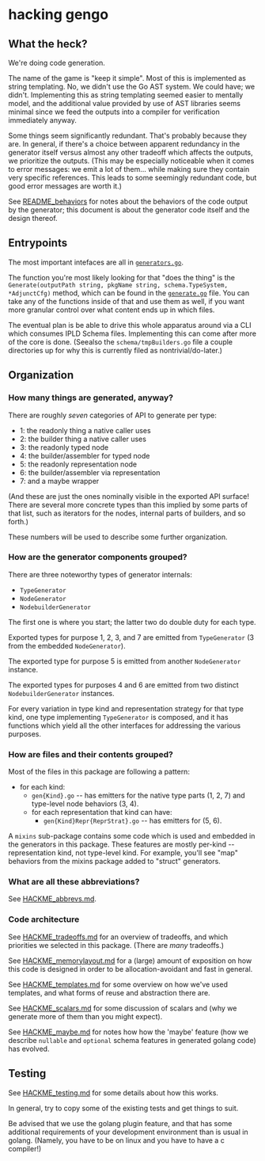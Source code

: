 hacking gengo
=============

What the heck?
--------------

We're doing code generation.

The name of the game is "keep it simple".
Most of this is implemented as string templating.
No, we didn't use the Go AST system.  We could have; we didn't.
Implementing this as string templating seemed easier to mentally model,
and the additional value provided by use of AST libraries seems minimal
since we feed the outputs into a compiler for verification immediately anyway.

Some things seem significantly redundant.
That's probably because they are.
In general, if there's a choice between apparent redundancy in the generator itself
versus almost any other tradeoff which affects the outputs, we prioritize the outputs.
(This may be especially noticeable when it comes to error messages: we emit a lot
of them... while making sure they contain very specific references.  This leads
to some seemingly redundant code, but good error messages are worth it.)

See [README_behaviors](README_behaviors.md) for notes about the behaviors of the code output by the generator;
this document is about the generator code itself and the design thereof.


Entrypoints
-----------

The most important intefaces are all in [`generators.go`](generators.go).

The function you're most likely looking for that "does the thing" is the
`Generate(outputPath string, pkgName string, schema.TypeSystem, *AdjunctCfg)` method,
which can be found in the [`generate.go`](generate.go) file.
You can take any of the functions inside of that and use them as well,
if you want more granular control over what content ends up in which files.

The eventual plan is be able to drive this whole apparatus around via a CLI
which consumes IPLD Schema files.
Implementing this can come after more of the core is done.
(Seealso the `schema/tmpBuilders.go` file a couple directories up for why
this is currently filed as nontrivial/do-later.)


Organization
------------

### How many things are generated, anyway?

There are roughly *seven* categories of API to generate per type:

- 1: the readonly thing a native caller uses
- 2: the builder thing a native caller uses
- 3: the readonly typed node
- 4: the builder/assembler for typed node
- 5: the readonly representation node
- 6: the builder/assembler via representation
- 7: and a maybe wrapper

(And these are just the ones nominally visible in the exported API surface!
There are several more concrete types than this implied by some parts of that list,
such as iterators for the nodes, internal parts of builders, and so forth.)

These numbers will be used to describe some further organization.

### How are the generator components grouped?

There are three noteworthy types of generator internals:

- `TypeGenerator`
- `NodeGenerator`
- `NodebuilderGenerator`

The first one is where you start; the latter two do double duty for each type.

Exported types for purpose 1, 2, 3, and 7 are emitted from `TypeGenerator` (3 from the embedded `NodeGenerator`).

The exported type for purpose 5 is emitted from another `NodeGenerator` instance.

The exported types for purposes 4 and 6 are emitted from two distinct `NodebuilderGenerator` instances.

For every variation in type kind and representation strategy for that type kind,
one type implementing `TypeGenerator` is composed, and it has functions which
yield all the other interfaces for addressing the various purposes.

### How are files and their contents grouped?

Most of the files in this package are following a pattern:

- for each kind:
	- `gen{Kind}.go` -- has emitters for the native type parts (1, 2, 7) and type-level node behaviors (3, 4).
	- for each representation that kind can have:
		- `gen{Kind}Repr{ReprStrat}.go` -- has emitters for (5, 6).

A `mixins` sub-package contains some code which is used and embedded in the generators in this package.
These features are mostly per-kind -- representation kind, not type-level kind.
For example, you'll see "map" behaviors from the mixins package added to "struct" generators.

### What are all these abbreviations?

See [HACKME_abbrevs.md](HACKME_abbrevs.md).

### Code architecture

See [HACKME_tradeoffs.md](HACKME_tradeoffs.md) for an overview of tradeoffs,
and which priorities we selected in this package.
(There are *many* tradeoffs.)

See [HACKME_memorylayout.md](HACKME_memorylayout.md) for a (large) amount of
exposition on how this code is designed in order to be allocation-avoidant
and fast in general.

See [HACKME_templates.md](HACKME_templates.md) for some overview on how we've
used templates, and what forms of reuse and abstraction there are.

See [HACKME_scalars.md](HACKME_scalars.md) for some discussion of scalars
and (why we generate more of them than you might expect).

See [HACKME_maybe.md](HACKME_maybe.md) for notes how how the 'maybe' feature
(how we describe `nullable` and `optional` schema features in generated golang code)
has evolved.


Testing
-------

See [HACKME_testing.md](HACKME_testing.md) for some details about how this works.

In general, try to copy some of the existing tests and get things to suit.

Be advised that we use the golang plugin feature, and that has some additional
requirements of your development environment than is usual in golang.
(Namely, you have to be on linux and you have to have a c compiler!)

